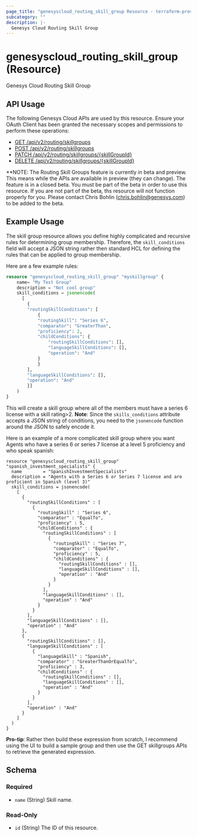 ```yaml
---
page_title: "genesyscloud_routing_skill_group Resource - terraform-provider-genesyscloud"
subcategory: ""
description: |-
  Genesys Cloud Routing Skill Group
---
```

# genesyscloud_routing_skill_group (Resource)

Genesys Cloud Routing Skill Group

## API Usage
The following Genesys Cloud APIs are used by this resource. Ensure your OAuth Client has been granted the necessary scopes and permissions to perform these operations:

* [GET /api/v2/routing/skillgroups](https://developer.genesys.cloud/platform/preview-apis#get-api-v2-routing-skillgroups)
* [POST /api/v2/routing/skillgroups](https://developer.genesys.cloud/platform/preview-apis#post-api-v2-routing-skillgroups)
* [PATCH /api/v2/routing/skillgroups/{skillGroupId}](https://developer.genesys.cloud/platform/preview-apis#patch-api-v2-routing-skillgroups--skillGroupId-)
* [DELETE /api/v2/routing/skillgroups/{skillGroupId}](https://developer.genesys.cloud/platform/preview-apis#delete-api-v2-routing-skillgroups--skillGroupId-)

**NOTE: The Routing Skill Groups feature is currently in beta and preview.  This means while the APIs are available in preview (they can change).  The feature is in a closed beta.  You must be part of the beta in order to use this resource.  If you are not part of the beta, ths resource will not function properly for you.  Please contact Chris Bohlin (chris.bohlin@genesys.com) to be added to the beta.

## Example Usage
The skill group resource allows you define highly complicated and recursive rules for determining group membership. Therefore,
the `skill_conditions` field will accept a JSON string rather then standard HCL for defining the rules that can be applied to group membership.

Here are a few example rules:


```terraform
resource "genesyscloud_routing_skill_group" "myskillgroup" {
    name= "My Test Group"
    description = "Not cool group"
    skill_conditions = jsonencode(
      [
        {
        "routingSkillConditions": [
            {
            "routingSkill": "Series 6",
            "comparator": "GreaterThan",
            "proficiency": 2,
            "childConditions": {
                "routingSkillConditions": [],
                "languageSkillConditions": [],
                "operation": "And"
            }
            }
        ],
        "languageSkillConditions": [],
        "operation": "And"
        }]
    )
}
```

This will create a skill group where all of the members must have a series 6 license with a skill rating>2.  **Note**:  Since the `skills_conditions` attribute accepts a JSON string of conditions, you need to the `jsonencode` function around the JSON to safely encode it.

Here is an example of a more complicated skill group where you want Agents who have a series 6 or series 7 license at a level 5 proficiency and who speak spanish:

```
resource "genesyscloud_routing_skill_group" "spanish_investment_specialists" {
  name        = "SpanishInvestmentSpecialists"
  description = "Agents with a Series 6 or Series 7 license and are proficient in Spanish (level 3)"
  skill_conditions = jsonencode(
    [
      {
        "routingSkillConditions" : [
          {
            "routingSkill" : "Series 6",
            "comparator" : "EqualTo",
            "proficiency" : 5,
            "childConditions" : {
              "routingSkillConditions" : [
                {
                  "routingSkill" : "Series 7",
                  "comparator" : "EqualTo",
                  "proficiency" : 5,
                  "childConditions" : {
                    "routingSkillConditions" : [],
                    "languageSkillConditions" : [],
                    "operation" : "And"
                  }
                }
              ],
              "languageSkillConditions" : [],
              "operation" : "And"
            }
          }
        ],
        "languageSkillConditions" : [],
        "operation" : "And"
      },
      {
        "routingSkillConditions" : [],
        "languageSkillConditions" : [
          {
            "languageSkill" : "Spanish",
            "comparator" : "GreaterThanOrEqualTo",
            "proficiency" : 3,
            "childConditions" : {
              "routingSkillConditions" : [],
              "languageSkillConditions" : [],
              "operation" : "And"
            }
          }
        ],
        "operation" : "And"
      }
    ]
  )
}
```

**Pro-tip**:  Rather then build these expression from scratch, I recommend using the UI to build a sample group and then use the GET skillgroups APIs to retrieve the generated expression.



<!-- schema generated by tfplugindocs -->
## Schema

### Required

- `name` (String) Skill name.

### Read-Only

- `id` (String) The ID of this resource.
